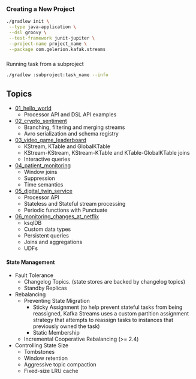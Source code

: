 ### Creating a New Project

```sh
./gradlew init \
 --type java-application \
 --dsl groovy \
 --test-framework junit-jupiter \
 --project-name project_name \
 --package com.gelerion.kafak.streams
```

###
Running task from a subproject

```sh
./gradlew :subproject:task_name --info
```


## Topics
- [01_hello_world](01_hello_world)
  - Processor API and DSL API examples
- [02_crypto_sentiment](02_crypto_sentiment)
  - Branching, filtering and merging streams
  - Avro serialization and schema registry
- [03_video_game_leaderboard](03_video_game_leaderboard)
  - KStream, KTable and GlobalKTable
  - KStream-KStream, KStream-KTable and KTable-GlobalKTable joins
  - Interactive queries
- [04_patient_monitoring](04_patient_monitoring)
  - Window joins
  - Suppression
  - Time semantics
- [05_digital_twin_service](05_digital_twin_service)
  - Processor API
  - Stateless and Stateful stream processing
  - Periodic functions with Punctuate
- [06_monitoring_changes_at_netflix](06_monitoring_changes_at_netflix)
  - ksqlDB
  - Custom data types 
  - Persistent queries
  - Joins and aggregations
  - UDFs
  
#### State Management
- Fault Tolerance
  - Changelog Topics. (state stores are backed by changelog topics)
  - Standby Replicas
- Rebalancing
  - Preventing State Migration
    - Sticky Assignment (to help prevent stateful tasks from being reassigned, Kafka Streams uses a custom partition assignment strategy that attempts to reassign tasks to instances that previously owned the task)
    - Static Membership
  - Incremental Cooperative Rebalancing (>= 2.4)
- Controlling State Size
  - Tombstones
  - Window retention
  - Aggressive topic compaction
  - Fixed-size LRU cache